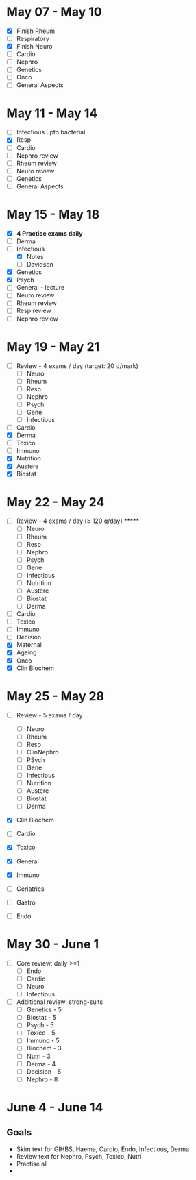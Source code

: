 # May 07 - May 10
- [x] Finish Rheum
- [ ] Respiratory
- [x] Finish Neuro
- [ ] Cardio
- [ ] Nephro
- [ ] Genetics
- [ ] Onco
- [ ] General Aspects
# May 11 - May 14
- [ ] Infectious upto bacterial
- [x] Resp
- [ ] Cardio
- [ ] Nephro review
- [ ] Rheum review
- [ ] Neuro review
- [ ] Genetics
- [ ] General Aspects

# May 15 - May 18
- [x] **4 Practice exams daily**
- [ ] Derma
- [ ] Infectious
	- [x] Notes
	- [ ] Davidson
- [x] Genetics
- [x] Psych
- [ ] General - lecture
- [ ] Neuro review
- [ ] Rheum review
- [ ] Resp review
- [ ] Nephro review

# May 19 - May 21
- [ ] Review - 4 exams / day (target: 20 q/mark)
	- [ ] Neuro
	- [ ] Rheum
	- [ ] Resp
	- [ ] Nephro
	- [ ] Psych
	- [ ] Gene
	- [ ] Infectious
- [ ] Cardio 
- [x] Derma
- [ ] Toxico
- [ ] Immuno
- [x] Nutrition
- [x] Austere
- [x] Biostat

# May 22 - May 24
- [ ] Review - 4 exams / day  ($\ge$ 120 q/day) \*\*\*\*\*
	- [ ] Neuro
	- [ ] Rheum
	- [ ] Resp
	- [ ] Nephro
	- [ ] Psych
	- [ ] Gene
	- [ ] Infectious
	- [ ] Nutrition
	- [ ] Austere
	- [ ] Biostat
	- [ ] Derma
- [ ] Cardio
- [ ] Toxico
- [ ] Immuno
- [ ] Decision
- [x] Maternal
- [x] Ageing
- [x] Onco
- [x] Clin Biochem
# May 25 - May 28
- [ ] Review - 5 exams / day
	- [ ] Neuro
	- [ ] Rheum
	- [ ] Resp
	- [ ] ClinNephro
	- [ ] PSych
	- [ ] Gene
	- [ ] Infectious
	- [ ] Nutrition
	- [ ] Austere
	- [ ] Biostat
	- [ ] Derma
- [x] Clin Biochem
- [ ] Cardio
- [x] Toxico
- [x] General
- [x] Immuno
- [ ] Geriatrics
- [ ] Gastro
- [ ] Endo


# May 30 - June 1
- [ ] Core review: daily >=1
	- [ ] Endo
	- [ ] Cardio
	- [ ] Neuro
	- [ ] Infectious
- [ ] Additional review: strong-suits 
	- [ ] Genetics - 5
	- [ ] Biostat - 5
	- [ ] Psych - 5
	- [ ] Toxico - 5
	- [ ] Immuno - 5
	- [ ] Biochem - 3
	- [ ] Nutri - 3
	- [ ] Derma - 4
	- [ ] Decision - 5
	- [ ] Nephro - 8

# June 4 - June 14
## Goals
- Skim text for GIHBS, Haema, Cardio, Endo, Infectious, Derma
- Review text for Nephro, Psych, Toxico, Nutri
- Practise all
- 